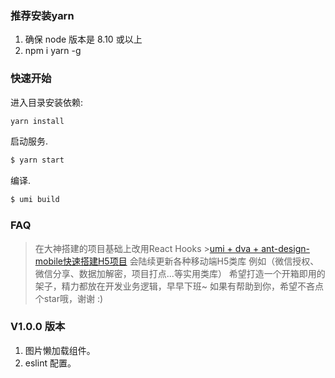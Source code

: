 ### 推荐安装yarn
1. 确保 node 版本是 8.10 或以上
2. npm i yarn -g

### 快速开始


进入目录安装依赖:

```bash
yarn install
```

启动服务.

```bash
$ yarn start
```

编译.

```bash
$ umi build
```
### FAQ
> 在大神搭建的项目基础上改用React Hooks >[umi + dva + ant-design-mobile快速搭建H5项目](https://www.jianshu.com/p/59099cb3e28d)
> 会陆续更新各种移动端H5类库 例如（微信授权、微信分享、数据加解密，项目打点...等实用类库）
> 希望打造一个开箱即用的架子，精力都放在开发业务逻辑，早早下班~
> 如果有帮助到你，希望不吝点个star哦，谢谢 :)


### V1.0.0 版本
1. 图片懒加载组件。
2. eslint 配置。